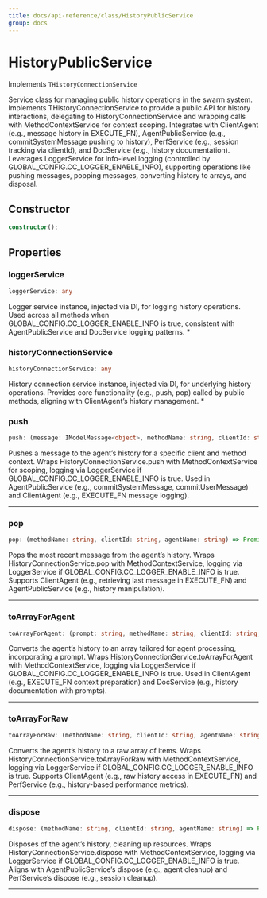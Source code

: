 ```yaml
---
title: docs/api-reference/class/HistoryPublicService
group: docs
---
```


# HistoryPublicService

Implements `THistoryConnectionService`

Service class for managing public history operations in the swarm system.
Implements THistoryConnectionService to provide a public API for history interactions, delegating to HistoryConnectionService and wrapping calls with MethodContextService for context scoping.
Integrates with ClientAgent (e.g., message history in EXECUTE_FN), AgentPublicService (e.g., commitSystemMessage pushing to history), PerfService (e.g., session tracking via clientId), and DocService (e.g., history documentation).
Leverages LoggerService for info-level logging (controlled by GLOBAL_CONFIG.CC_LOGGER_ENABLE_INFO), supporting operations like pushing messages, popping messages, converting history to arrays, and disposal.

## Constructor

```ts
constructor();
```

## Properties

### loggerService

```ts
loggerService: any
```

Logger service instance, injected via DI, for logging history operations.
Used across all methods when GLOBAL_CONFIG.CC_LOGGER_ENABLE_INFO is true, consistent with AgentPublicService and DocService logging patterns.
   *

### historyConnectionService

```ts
historyConnectionService: any
```

History connection service instance, injected via DI, for underlying history operations.
Provides core functionality (e.g., push, pop) called by public methods, aligning with ClientAgent’s history management.
   *

### push

```ts
push: (message: IModelMessage<object>, methodName: string, clientId: string, agentName: string) => Promise<void>
```

Pushes a message to the agent’s history for a specific client and method context.
Wraps HistoryConnectionService.push with MethodContextService for scoping, logging via LoggerService if GLOBAL_CONFIG.CC_LOGGER_ENABLE_INFO is true.
Used in AgentPublicService (e.g., commitSystemMessage, commitUserMessage) and ClientAgent (e.g., EXECUTE_FN message logging).
   *    *    *    *

### pop

```ts
pop: (methodName: string, clientId: string, agentName: string) => Promise<IModelMessage<object>>
```

Pops the most recent message from the agent’s history.
Wraps HistoryConnectionService.pop with MethodContextService, logging via LoggerService if GLOBAL_CONFIG.CC_LOGGER_ENABLE_INFO is true.
Supports ClientAgent (e.g., retrieving last message in EXECUTE_FN) and AgentPublicService (e.g., history manipulation).
   *    *    *

### toArrayForAgent

```ts
toArrayForAgent: (prompt: string, methodName: string, clientId: string, agentName: string) => Promise<IModelMessage<object>[]>
```

Converts the agent’s history to an array tailored for agent processing, incorporating a prompt.
Wraps HistoryConnectionService.toArrayForAgent with MethodContextService, logging via LoggerService if GLOBAL_CONFIG.CC_LOGGER_ENABLE_INFO is true.
Used in ClientAgent (e.g., EXECUTE_FN context preparation) and DocService (e.g., history documentation with prompts).
   *    *    *    *

### toArrayForRaw

```ts
toArrayForRaw: (methodName: string, clientId: string, agentName: string) => Promise<IModelMessage<object>[]>
```

Converts the agent’s history to a raw array of items.
Wraps HistoryConnectionService.toArrayForRaw with MethodContextService, logging via LoggerService if GLOBAL_CONFIG.CC_LOGGER_ENABLE_INFO is true.
Supports ClientAgent (e.g., raw history access in EXECUTE_FN) and PerfService (e.g., history-based performance metrics).
   *    *    *

### dispose

```ts
dispose: (methodName: string, clientId: string, agentName: string) => Promise<void>
```

Disposes of the agent’s history, cleaning up resources.
Wraps HistoryConnectionService.dispose with MethodContextService, logging via LoggerService if GLOBAL_CONFIG.CC_LOGGER_ENABLE_INFO is true.
Aligns with AgentPublicService’s dispose (e.g., agent cleanup) and PerfService’s dispose (e.g., session cleanup).
   *    *    *
